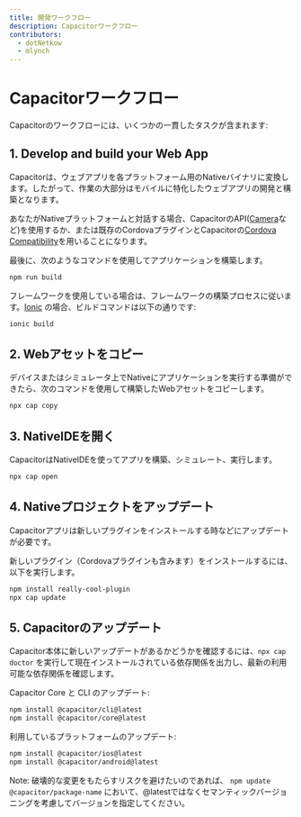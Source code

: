 ```yaml
---
title: 開発ワークフロー
description: Capacitorワークフロー
contributors:
  - dotNetkow
  - mlynch
---
```


# Capacitorワークフロー

Capacitorのワークフローには、いくつかの一貫したタスクが含まれます:

## 1. Develop and build your Web App

Capacitorは、ウェブアプリを各プラットフォーム用のNativeバイナリに変換します。したがって、作業の大部分はモバイルに特化したウェブアプリの開発と構築となります。

あなたがNativeプラットフォームと対話する場合、CapacitorのAPI([Camera](/docs/apis/camera)など)を使用するか、または既存のCordovaプラグインとCapacitorの[Cordova Compatibility](/docs/cordova)を用いることになります。

最後に、次のようなコマンドを使用してアプリケーションを構築します。

```bash
npm run build
```

フレームワークを使用している場合は、フレームワークの構築プロセスに従います。[Ionic](https://ionicframework.com/) の場合、ビルドコマンドは以下の通りです:

```bash
ionic build
```

## 2. Webアセットをコピー

デバイスまたはシミュレータ上でNativeにアプリケーションを実行する準備ができたら、次のコマンドを使用して構築したWebアセットをコピーします。

```bash
npx cap copy
```

## 3. NativeIDEを開く

CapacitorはNativeIDEを使ってアプリを構築、シミュレート、実行します。

```bash
npx cap open
```

## 4. Nativeプロジェクトをアップデート

Capacitorアプリは新しいプラグインをインストールする時などにアップデートが必要です。

新しいプラグイン（Cordovaプラグインも含みます）をインストールするには、以下を実行します。

```bash
npm install really-cool-plugin
npx cap update
```

## 5. Capacitorのアップデート

Capacitor本体に新しいアップデートがあるかどうかを確認するには、`npx cap doctor` を実行して現在インストールされている依存関係を出力し、最新の利用可能な依存関係を確認します。

Capacitor Core と CLI のアップデート:

```bash
npm install @capacitor/cli@latest
npm install @capacitor/core@latest
```

利用しているプラットフォームのアップデート:

```bash
npm install @capacitor/ios@latest
npm install @capacitor/android@latest
```

Note: 破壊的な変更をもたらすリスクを避けたいのであれば、 `npm update @capacitor/package-name` において、@latestではなくセマンティックバージョニングを考慮してバージョンを指定してください。
